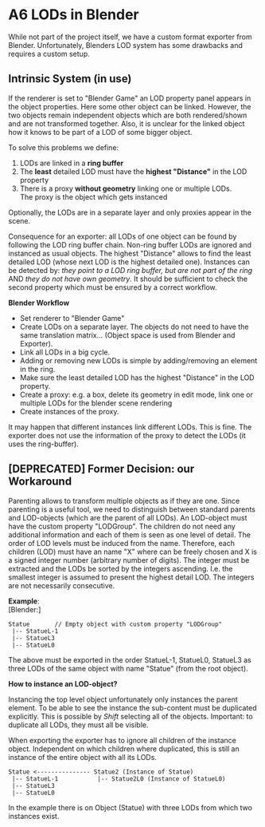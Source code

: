 A6 LODs in Blender
=

While not part of the project itself, we have a custom format exporter from Blender.
Unfortunately, Blenders LOD system has some drawbacks and requires a custom setup.

Intrinsic System (in use)
-

If the renderer is set to "Blender Game" an LOD property panel appears in the object properties.
Here some other object can be linked.
However, the two objects remain independent objects which are both rendered/shown and are not transformed together.
Also, it is unclear for the linked object how it knows to be part of a LOD of some bigger object.

To solve this problems we define:

1. LODs are linked in a **ring buffer**
2. The **least** detailed LOD must have the **highest "Distance"** in the LOD property
3. There is a proxy **without geometry** linking one or multiple LODs.\
  The proxy is the object which gets instanced

Optionally, the LODs are in a separate layer and only proxies appear in the scene.

Consequence for an exporter: all LODs of one object can be found by following the LOD ring buffer chain. Non-ring buffer LODs are ignored and instanced as usual objects. The highest "Distance" allows to find the least detailed LOD (whose next LOD is the highest detailed one). Instances can be detected by: *they point to a LOD ring buffer, but are not part of the ring* AND *they do not have own geometry*. It should be sufficient to check the second property which must be ensured by a correct workflow.

**Blender Workflow**

* Set renderer to "Blender Game"
* Create LODs on a separate layer. The objects do not need to have the same translation matrix... (Object space is used from Blender and Exporter).
* Link all LODs in a big cycle.
* Adding or removing new LODs is simple by adding/removing an element in the ring.
* Make sure the least detailed LOD has the highest "Distance" in the LOD property.
* Create a proxy: e.g. a box, delete its geometry in edit mode, link one or multiple LODs for the blender scene rendering
* Create instances of the proxy.

It may happen that different instances link different LODs. This is fine. The exporter does not use the information of the proxy to detect the LODs (it uses the ring-buffer).

[DEPRECATED] Former Decision: our Workaround
-

Parenting allows to transform multiple objects as if they are one.
Since parenting is a useful tool, we need to distinguish between standard parents and LOD-objects (which are the parent of all LODs).
An LOD-object must have the custom property "LODGroup".
The children do not need any additional information and each of them is seen as one level of detail.
The order of LOD levels must be induced from the name.
Therefore, each children (LOD) must have an name "<bla>X" where <bla> can be freely chosen and X is a signed integer number (arbitrary number of digits).
The integer must be extracted and the LODs be sorted by the integers ascending.
I.e. the smallest integer is assumed to present the highest detail LOD.
The integers are not necessarily consecutive.

**Example**:\
[Blender:]

    Statue       // Empty object with custom property "LODGroup"
     |-- StatueL-1
     |-- StatueL3
     |-- StatueL0

The above must be exported in the order StatueL-1, StatueL0, StatueL3 as three LODs of the same object with name "Statue" (from the root object).

**How to instance an LOD-object?**

Instancing the top level object unfortunately only instances the parent element.
To be able to see the instance the sub-content must be duplicated explicitly.
This is possible by *Shift* selecting all of the objects. Important: to duplicate all LODs, they must all be visible.

When exporting the exporter has to ignore all children of the instance object.
Independent on which children where duplicated, this is still an instance of the entire object with all its LODs.

    Statue <--------------- Statue2 (Instance of Statue)
     |-- StatueL-1           |-- Statue2L0 (Instance of StatueL0)
     |-- StatueL3
     |-- StatueL0

In the example there is on Object (Statue) with three LODs from which two instances exist.